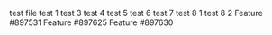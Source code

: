 test file
test 1
test 3
test 4
test 5
test 6
test 7
test 8 1
test 8 2
Feature #897531
Feature #897625
Feature #897630

